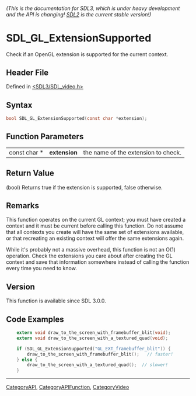 ###### (This is the documentation for SDL3, which is under heavy development and the API is changing! [SDL2](https://wiki.libsdl.org/SDL2/) is the current stable version!)
# SDL_GL_ExtensionSupported

Check if an OpenGL extension is supported for the current context.

## Header File

Defined in [<SDL3/SDL_video.h>](https://github.com/libsdl-org/SDL/blob/main/include/SDL3/SDL_video.h)

## Syntax

```c
bool SDL_GL_ExtensionSupported(const char *extension);
```

## Function Parameters

|              |               |                                     |
| ------------ | ------------- | ----------------------------------- |
| const char * | **extension** | the name of the extension to check. |

## Return Value

(bool) Returns true if the extension is supported, false otherwise.

## Remarks

This function operates on the current GL context; you must have created a
context and it must be current before calling this function. Do not assume
that all contexts you create will have the same set of extensions
available, or that recreating an existing context will offer the same
extensions again.

While it's probably not a massive overhead, this function is not an O(1)
operation. Check the extensions you care about after creating the GL
context and save that information somewhere instead of calling the function
every time you need to know.

## Version

This function is available since SDL 3.0.0.

## Code Examples

```c
    extern void draw_to_the_screen_with_framebuffer_blit(void);
    extern void draw_to_the_screen_with_a_textured_quad(void);

    if (SDL_GL_ExtensionSupported("GL_EXT_framebuffer_blit")) {
        draw_to_the_screen_with_framebuffer_blit();   // faster!
    } else {
        draw_to_the_screen_with_a_textured_quad();  // slower!
    }

```

----
[CategoryAPI](CategoryAPI), [CategoryAPIFunction](CategoryAPIFunction), [CategoryVideo](CategoryVideo)

